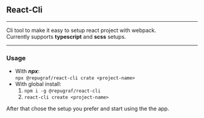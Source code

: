 ## React-Cli
***
Cli tool to make it easy to setup react project with webpack.  
Currently supports **typescript** and **scss** setups.
***
### Usage
 * With ***npx***:  
  ```npx @repugraf/react-cli crate <project-name>```
 * With global install:  
    1. ```npm i -g @repugraf/react-cli```  
    2. ```react-cli create <project-name>```  

After that chose the setup you prefer and start using the the app.